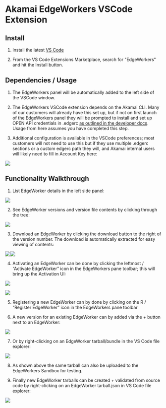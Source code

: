 # Akamai EdgeWorkers VSCode Extension

## Install
    
1.  Install the latest [VS Code](https://code.visualstudio.com/)

2. From the VS Code Extensions Marketplace, search for "EdgeWorkers" and hit the Install button.


## Dependencies / Usage

1.  The EdgeWorkers panel will be automatically added to the left side of the VSCode window.
    
2.  The EdgeWorkers VSCode extension depends on the Akamai CLI. Many of our customers will already have this set up, but if not on first launch of the EdgeWorkers panel they will be prompted to install and set up OPEN API credentials in .edgerc [as outlined in the developer docs](https://developer.akamai.com/cli/docs/getting-started). Usage from here assumes you have completed this step.
    
3.  Additional configuration is available in the VSCode preferences; most customers will not need to use this but if they use multiple .edgerc sections or a custom edgerc path they will, and Akamai internal users will likely need to fill in Account Key here:
    

![](https://lh3.googleusercontent.com/Eu5ijgzMEEDwOEbL_yw7CN_s70W-YS6f5zANsvGL6-imNGuywpBDeTw8rggWI9KbsqCZCgSf0L5xTzZP0w6f6N3FTKwUABtfYgIpK_3wfean9EtC-hT8saf6kSjp0FdpdQ7mcOga=s0)

## Functionality Walkthrough

1.  List EdgeWorker details in the left side panel:
    

![](https://lh5.googleusercontent.com/Mx2IlRIWFruKq4HsuA9swyJInvn2qNvdOsoKqNn54b_ke99ERS16RMnR35IOz7yOO1CkZKeoVjWCu2W2H8nBhGXfGji-eTyhmCyHGnm0xwHyL1Cqjh6p5vUu7hUrznDmV3kcIOTQ=s0)

2.  See EdgeWorker versions and version file contents by clicking through the tree:
    

![](https://lh4.googleusercontent.com/TKlmavraE8p51PKkLecbpRkui4tfQEJROdJ2oct3gpj7NjkD3GVvKcWboHeWxBc2QACBrA6wab8NSRvZemnYuWyB9e4rQ410GsCiuvBt-DeWvhU-2cw7FPBFWn5MgOUyE_CjX96f=s0)

3.  Download an EdgeWorker by clicking the download button to the right of the version number. The download is automatically extracted for easy viewing of contents:
    

![](https://lh4.googleusercontent.com/UILVZTXWdSLD4R4Y7kedWp6ei8LpfUvwaNAArTyksv_TYFJz6SQSUIZkZmbLaS999r-Sjqi0pi2NWBdmeXFwQ1xQFQXS6tCSFb8VDBF0ckBRdyLyyuwHmgnKWtUnPaPhOlPeLMlo=s0)![](https://lh6.googleusercontent.com/MFC_J4l1JC955Ja_PfOQvvQY-sOoKGKEDYMRT687_680imbMWFyV4PJTVsw7QTxOZPMfXpnYeKezdcniFvURL50xheCPSsDhaw3vYlEnDJeIr2l_9Cya8vLWzTwLJ3BIqVESsguv=s0)

4.  Activating an EdgeWorker can be done by clicking the leftmost / “Activate EdgeWorker” icon in the EdgeWorkers pane toolbar; this will bring up the Activation UI:
    

![](https://lh4.googleusercontent.com/U2wGRtKVWLBb_ZRFUNEbzfqxdFwyjd59K3P52yJSumLX9aTothrLxhhxClPCpx09aFq3QTG1wiFB13qVixZKmk6qauU749meIERp4tS7HFVt78c3sWY4Ks0rJeiJCWKVRWdsyJSw=s0)

![](https://lh3.googleusercontent.com/pz59UgocDghNTNDJDlg4nj5yU4hxDzICSRAgAPMgBho3RKCcLBiVGzYlz2OtRknRbn0eOo3REpciT-R4lbEvCvsJgLpIjhXsegD49x3EvkOryeIAtKX9bnDiBDjgBriIdmY3JqBg=s0)

5.  Registering a new EdgeWorker can by done by clicking on the R / “Register EdgeWorker” icon in the EdgeWorkers pane toolbar
    
6.  A new version for an existing EdgeWorker can by added via the + button next to an EdgeWorker:
    

![](https://lh6.googleusercontent.com/T6jDue70L2wMYmO3mbGA-xJhyGyV0z2vhH-im3E7nh8-Zvtm9WQ8DzEvaZVoLZpWDdDyDGh3xd5ql8UXroOY4cgD5Bsf8H-YbBcNLI3ymfzGVRrsgSGwW665EzLhHSM9gPnlsukx=s0)

7.  Or by right-clicking on an EdgeWorker tarball/bundle in the VS Code file explorer:
    

![](https://lh6.googleusercontent.com/VrCAWBjDuKlOenbpPbk519VUvSKmHyRqcPhRGdW4lx6SbHuNukq4koxWd6Ej2HDeHQjGnwY3VrxNm0td9OBtWkbKE7Ox-n67LqdLW1xuIciCjk1CTIWEJpGm3J65hLNi0qI9XUU9=s0)

8.  As shown above the same tarball can also be uploaded to the EdgeWorkers Sandbox for testing.
    
9.  Finally new EdgeWorker tarballs can be created + validated from source code by right-clicking on an EdgeWorker tarball.json in VS Code file explorer:
    

![](https://lh3.googleusercontent.com/zyxQgxFybeyo6sM5ry0Kz_6wkAAmAZZvt7H_iJd4YaMmen3w73HLA_b7uAR-1EgqEkxwCMuSg_Y7V2LT5vs79vePGutJo1JIMGbSlUx-1wPso5cP3DWMXQ0UIUCrPue2i2mkjexi=s0)
